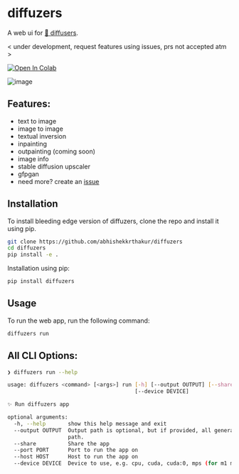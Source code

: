 # diffuzers

A web ui for [🤗 diffusers](https://github.com/huggingface/diffusers).

< under development, request features using issues, prs not accepted atm >

<a target="_blank" href="https://colab.research.google.com/github/abhishekkrthakur/diffuzers/blob/main/colab.ipynb">
  <img src="https://colab.research.google.com/assets/colab-badge.svg" alt="Open In Colab"/>
</a>

![image](https://github.com/abhishekkrthakur/diffuzers/raw/main/static/screenshot.png)

## Features:

- text to image
- image to image
- textual inversion
- inpainting
- outpainting (coming soon)
- image info
- stable diffusion upscaler
- gfpgan
- need more? create an [issue](https://github.com/abhishekkrthakur/diffuzers/issues)


## Installation

To install bleeding edge version of diffuzers, clone the repo and install it using pip.

```bash
git clone https://github.com/abhishekkrthakur/diffuzers
cd diffuzers
pip install -e .
```

Installation using pip:
    
```bash 
pip install diffuzers
```

## Usage

To run the web app, run the following command:

```bash
diffuzers run
```

## All CLI Options:

```bash
❯ diffuzers run --help

usage: diffuzers <command> [<args>] run [-h] [--output OUTPUT] [--share] [--port PORT] [--host HOST]
                                        [--device DEVICE]

✨ Run diffuzers app

optional arguments:
  -h, --help       show this help message and exit
  --output OUTPUT  Output path is optional, but if provided, all generations will automatically be saved to this
                   path.
  --share          Share the app
  --port PORT      Port to run the app on
  --host HOST      Host to run the app on
  --device DEVICE  Device to use, e.g. cpu, cuda, cuda:0, mps (for m1 mac) etc.
```
